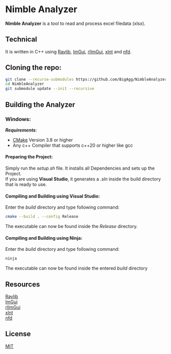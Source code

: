 # Nimble Analyzer
**Nimble Analyzer** is a tool to read and process excel filedata (xlsx).

## Technical
It is written in C++ using [Raylib](https://www.raylib.com/), [ImGui](https://github.com/ocornut/imgui), [rlImGui](https://github.com/raylib-extras/rlImGui), [xlnt](https://github.com/tfussell/xlnt) and [nfd](https://github.com/btzy/nativefiledialog-extended).

## Cloning the repo:
```sh
git clone --recurse-submodules https://github.com/BigAgg/NimbleAnalyzer.git
cd NimbleAnalyzer
git submodule update --init --recursive
```

## Building the Analyzer
### Windows:
***Requirements***:
- [CMake](https://cmake.org/) Version 3.8 or higher
- Any c++ Compiler that supports c++20 or higher like gcc

#### Preparing the Project:
Simply run the *setup.sh* file. It installs all Dependencies and sets up the Project.\
If you are using **Visual Studio**, it generates a *.sln* inside the build directory that is ready to use.

#### Compiling and Building using Visual Studio:
Enter the *build* directory and type following command:
```sh
cmake --build . --config Release
```
The executable can now be found inside the *Release* directory.

#### Compiling and Building using Ninja:
Enter the *build* directory and type following command:
```sh
ninja
```
The executable can now be found inside the entered *build* directory


## Resources
[Raylib](https://www.raylib.com/)\
[ImGui](https://github.com/ocornut/imgui)\
[rlImGui](https://github.com/raylib-extras/rlImGui)\
[xlnt](https://github.com/tfussell/xlnt)\
[nfd](https://github.com/btzy/nativefiledialog-extended)

## License
[MIT](https://mit-license.org/)
